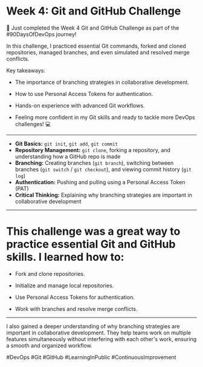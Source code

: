 # Week 4: Git and GitHub Challenge

 🚀 Just completed the Week 4 Git and GitHub Challenge as part of the #90DaysOfDevOps journey!

In this challenge, I practiced essential Git commands, forked and cloned repositories, managed branches, and even simulated and resolved merge conflicts.

Key takeaways:

- The importance of branching strategies in collaborative development.

- How to use Personal Access Tokens for authentication.

- Hands-on experience with advanced Git workflows.

- Feeling more confident in my Git skills and ready to tackle more DevOps challenges! 💻

---

- **Git Basics:** `git init`, `git add`, `git commit`
- **Repository Management:** `git clone`, forking a repository, and understanding how a GitHub repo is made
- **Branching:** Creating branches (`git branch`), switching between branches (`git switch` / `git checkout`), and viewing commit history (`git log`)
- **Authentication:** Pushing and pulling using a Personal Access Token (PAT)
- **Critical Thinking:** Explaining why branching strategies are important in collaborative development

---

# This challenge was a great way to practice essential Git and GitHub skills. I learned how to:

- Fork and clone repositories.

- Initialize and manage local repositories.

- Use Personal Access Tokens for authentication.

- Work with branches and resolve merge conflicts.

---


I also gained a deeper understanding of why branching strategies are important in collaborative development. They help teams work on multiple features simultaneously without interfering with each other's work, ensuring a smooth and organized workflow.

#DevOps #Git #GitHub #LearningInPublic #ContinuousImprovement
